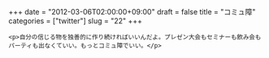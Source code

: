 +++
date = "2012-03-06T02:00:00+09:00"
draft = false
title = "コミュ障"
categories = ["twitter"]
slug = "22"
+++


    <p>自分の信じる物を独善的に作り続ければいいんだよ。プレゼン大会もセミナーも飲み会もパーティも出なくていい。もっとコミュ障でいい。</p>
  
